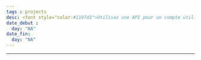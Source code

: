 ```yaml
---
tags : projects
desc: <font style="color:#1197d1">Utilisez une API pour un compte utilisateur bancaire avec React</font> 
date_debut : 
  day: "NA"
date_fin:
  day: "NA"
---
```

___

